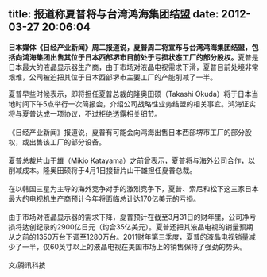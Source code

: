 title: 报道称夏普将与台湾鸿海集团结盟
date: 2012-03-27 20:06:04
---

<p style="margin-top:0px;margin-bottom:1em;padding-top:0px;padding-right:0px;padding-bottom:0px;padding-left:0px;">
	<span style="margin-top:0px;margin-right:0px;margin-bottom:0px;margin-left:0px;padding-top:0px;padding-right:0px;padding-bottom:0px;padding-left:0px;font-weight:bold;">日本媒体《日经产业新闻》周二报道说，夏普周二将宣布与台湾鸿海集团结盟，包括向鸿海集团出售其位于日本西部堺市目前处于亏损状态工厂的部分股权。</span>夏普是日本最大的液晶显示器生产商，由于市场对液晶电视需求下滑，夏普目前处境非常艰难，公司被迫把其位于日本西部堺市主要工厂的产能削减了一半。
</p>
<p style="margin-top:0px;margin-bottom:1em;padding-top:0px;padding-right:0px;padding-bottom:0px;padding-left:0px;">
	夏普早些时候表示，即将担任夏普总裁的隆奥田硕（Takashi&nbsp;Okuda）将于日本当地时间下午5点举行一次简报会，介绍公司战略性业务结盟的相关事宜。鸿海证实将与夏普达成一项协议，不过拒绝透露相关细节。<br style="margin-top:0px;margin-right:0px;margin-bottom:0px;margin-left:0px;padding-top:0px;padding-right:0px;padding-bottom:0px;padding-left:0px;" />
<br style="margin-top:0px;margin-right:0px;margin-bottom:0px;margin-left:0px;padding-top:0px;padding-right:0px;padding-bottom:0px;padding-left:0px;" />
《日经产业新闻》报道说，夏普有可能会向鸿海出售日本西部堺市工厂的部分股权，或出售该工厂的部分设备。<br style="margin-top:0px;margin-right:0px;margin-bottom:0px;margin-left:0px;padding-top:0px;padding-right:0px;padding-bottom:0px;padding-left:0px;" />
<br style="margin-top:0px;margin-right:0px;margin-bottom:0px;margin-left:0px;padding-top:0px;padding-right:0px;padding-bottom:0px;padding-left:0px;" />
夏普总裁片山干雄（Mikio&nbsp;Katayama）之前曾表示，夏普将与海外公司合作，以削减成本。隆奥田硕将于4月1日接替片山干雄担任夏普总裁。<br style="margin-top:0px;margin-right:0px;margin-bottom:0px;margin-left:0px;padding-top:0px;padding-right:0px;padding-bottom:0px;padding-left:0px;" />
<br style="margin-top:0px;margin-right:0px;margin-bottom:0px;margin-left:0px;padding-top:0px;padding-right:0px;padding-bottom:0px;padding-left:0px;" />
在以韩国三星为主导的海外竞争对手的激烈竞争下，夏普、索尼和松下这三家日本最大的电视机生产商预计今年将面临总计达170亿美元的亏损。<br style="margin-top:0px;margin-right:0px;margin-bottom:0px;margin-left:0px;padding-top:0px;padding-right:0px;padding-bottom:0px;padding-left:0px;" />
<br style="margin-top:0px;margin-right:0px;margin-bottom:0px;margin-left:0px;padding-top:0px;padding-right:0px;padding-bottom:0px;padding-left:0px;" />
由于市场对液晶显示器的需求下降，夏普预计在截至3月31日的财年里，公司净亏损将达创纪录的2900亿日元（约合35亿美元）。夏普还把其液晶电视的销量预期从之前的1350万台下调至1280万台。2011财年第三季度，夏普的液晶电视销量减少了一半，仅60英寸以上的液晶电视在美国市场上的销售保持了强劲的势头。<br style="margin-top:0px;margin-right:0px;margin-bottom:0px;margin-left:0px;padding-top:0px;padding-right:0px;padding-bottom:0px;padding-left:0px;" />
<br style="margin-top:0px;margin-right:0px;margin-bottom:0px;margin-left:0px;padding-top:0px;padding-right:0px;padding-bottom:0px;padding-left:0px;" />
文/腾讯科技
</p>